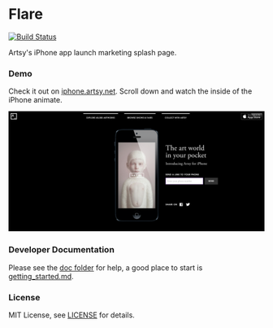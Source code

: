 Flare
=====

[![Build Status](https://travis-ci.org/artsy/flare.png)](https://travis-ci.org/artsy/flare)

Artsy's iPhone app launch marketing splash page.

### Demo

Check it out on [iphone.artsy.net](http://iphone.artsy.net). Scroll down and watch the inside of the iPhone animate.

![Screenshot of Flare](public/images/screenshot.png)

### Developer Documentation

Please see the [doc folder](https://github.com/artsy/flare/tree/master/doc) for help, a good place to start is [getting_started.md](https://github.com/artsy/flare/blob/master/doc/getting_started.md).

### License

MIT License, see [LICENSE](LICENSE.md) for details.
